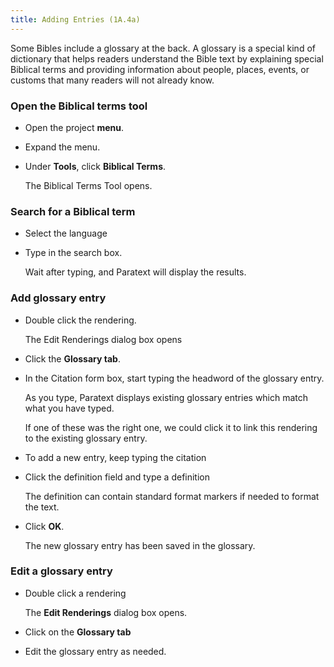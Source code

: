 ```yaml
---
title: Adding Entries (1A.4a)
---
```

Some Bibles include a glossary at the back. A glossary is a special kind of dictionary that helps readers understand the Bible text by explaining special Biblical terms and providing information about people, places, events, or customs that many readers will not already know.

### Open the Biblical terms tool

-   Open the project **menu**.
-   Expand the menu.
-   Under **Tools**, click **Biblical Terms**.

    The Biblical Terms Tool opens.

### Search for a Biblical term

-   Select the language
-   Type in the search box.

    Wait after typing, and Paratext will display the results.

### Add glossary entry

-   Double click the rendering.

    The Edit Renderings dialog box opens

-   Click the **Glossary tab**.
-   In the Citation form box, start typing the headword of the glossary entry.

    As you type, Paratext displays existing glossary entries which match what you have typed.

    If one of these was the right one, we could click it to link this rendering to the existing glossary entry.

-   To add a new entry, keep typing the citation
-   Click the definition field and type a definition

    The definition can contain standard format markers if needed to format the text.

-   Click **OK**.

    The new glossary entry has been saved in the glossary.

### Edit a glossary entry

-   Double click a rendering

    The **Edit Renderings** dialog box opens.

-   Click on the **Glossary tab**
-   Edit the glossary entry as needed.

